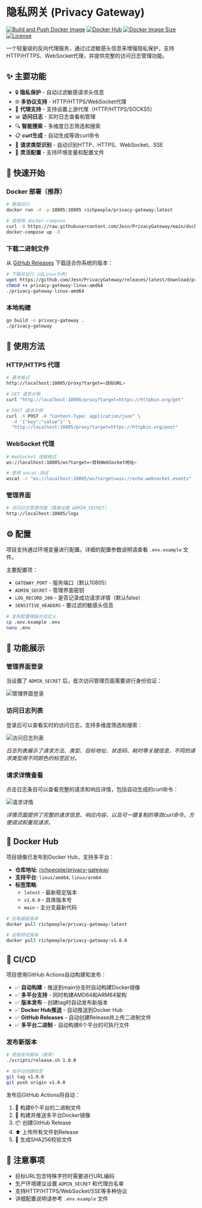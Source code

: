 # 隐私网关 (Privacy Gateway)

[![Build and Push Docker Image](https://github.com/Jesn/PrivacyGateway/actions/workflows/docker-build.yml/badge.svg)](https://github.com/Jesn/PrivacyGateway/actions/workflows/docker-build.yml)
[![Docker Hub](https://img.shields.io/docker/pulls/richpeople/privacy-gateway)](https://hub.docker.com/r/richpeople/privacy-gateway)
[![Docker Image Size](https://img.shields.io/docker/image-size/richpeople/privacy-gateway/latest)](https://hub.docker.com/r/richpeople/privacy-gateway)
[![License](https://img.shields.io/badge/license-MIT-blue.svg)](LICENSE)

一个轻量级的反向代理服务，通过过滤敏感头信息来增强隐私保护，支持HTTP/HTTPS、WebSocket代理，并提供完整的访问日志管理功能。

## ✨ 主要功能

- 🔒 **隐私保护** - 自动过滤敏感请求头信息
- 🌐 **多协议支持** - HTTP/HTTPS/WebSocket代理
- 🚀 **代理支持** - 支持设置上游代理（HTTP/HTTPS/SOCKS5）
- 📊 **访问日志** - 实时日志查看和管理
- 🔍 **智能搜索** - 多维度日志筛选和搜索
- 📋 **curl生成** - 自动生成等效curl命令
- 🎯 **请求类型识别** - 自动识别HTTP、HTTPS、WebSocket、SSE
- 🔧 **灵活配置** - 支持环境变量和配置文件

## 🚀 快速开始

### Docker 部署（推荐）

```bash
# 直接运行
docker run -d -p 10805:10805 richpeople/privacy-gateway:latest

# 或使用 docker-compose
curl -O https://raw.githubusercontent.com/Jesn/PrivacyGateway/main/docker-compose.yml
docker-compose up -d
```

### 下载二进制文件

从 [GitHub Releases](https://github.com/Jesn/PrivacyGateway/releases) 下载适合你系统的版本：

```bash
# 下载并运行（以Linux为例）
wget https://github.com/Jesn/PrivacyGateway/releases/latest/download/privacy-gateway-linux-amd64
chmod +x privacy-gateway-linux-amd64
./privacy-gateway-linux-amd64
```

### 本地构建

```bash
go build -o privacy-gateway .
./privacy-gateway
```

## 📖 使用方法

### HTTP/HTTPS 代理

```bash
# 基本格式
http://localhost:10805/proxy?target=<目标URL>

# GET 请求示例
curl "http://localhost:10805/proxy?target=https://httpbin.org/get"

# POST 请求示例
curl -X POST -H "Content-Type: application/json" \
  -d '{"key":"value"}' \
  "http://localhost:10805/proxy?target=https://httpbin.org/post"
```

### WebSocket 代理

```bash
# WebSocket 连接格式
ws://localhost:10805/ws?target=<目标WebSocket地址>

# 使用 wscat 测试
wscat -c "ws://localhost:10805/ws?target=wss://echo.websocket.events"
```

### 管理界面

```bash
# 访问日志管理页面（需要设置 ADMIN_SECRET）
http://localhost:10805/logs
```

## ⚙️ 配置

项目支持通过环境变量进行配置。详细的配置参数说明请查看 `.env.example` 文件。

主要配置项：
- `GATEWAY_PORT` - 服务端口（默认10805）
- `ADMIN_SECRET` - 管理界面密钥
- `LOG_RECORD_200` - 是否记录成功请求详情（默认false）
- `SENSITIVE_HEADERS` - 要过滤的敏感头信息

```bash
# 复制配置模板并自定义
cp .env.example .env
nano .env
```

## 📸 功能展示

### 管理界面登录

当设置了 `ADMIN_SECRET` 后，首次访问管理页面需要进行身份验证：

![管理界面登录](images/login.jpg)

### 访问日志列表

登录后可以查看实时的访问日志，支持多维度筛选和搜索：

![访问日志列表](images/logs.jpg)

*日志列表展示了请求方法、类型、目标地址、状态码、耗时等关键信息，不同的请求类型用不同颜色的标签区分。*

### 请求详情查看

点击日志条目可以查看完整的请求和响应详情，包括自动生成的curl命令：

![请求详情](images/details.jpg)

*详情页面提供了完整的请求信息、响应内容，以及可一键复制的等效curl命令，方便调试和重现请求。*

## 🚀 Docker Hub

项目镜像已发布到Docker Hub，支持多平台：

- **仓库地址**: [richpeople/privacy-gateway](https://hub.docker.com/r/richpeople/privacy-gateway)
- **支持平台**: `linux/amd64`, `linux/arm64`
- **标签策略**:
  - `latest` - 最新稳定版本
  - `v1.0.0` - 具体版本号
  - `main` - 主分支最新代码

```bash
# 拉取最新版本
docker pull richpeople/privacy-gateway:latest

# 拉取特定版本
docker pull richpeople/privacy-gateway:v1.0.0
```

## 🔄 CI/CD

项目使用GitHub Actions自动构建和发布：

- ✅ **自动构建** - 推送到main分支时自动构建Docker镜像
- ✅ **多平台支持** - 同时构建AMD64和ARM64架构
- ✅ **版本发布** - 创建tag时自动发布新版本
- ✅ **Docker Hub推送** - 自动推送到Docker Hub
- ✅ **GitHub Releases** - 自动创建Release并上传二进制文件
- ✅ **多平台二进制** - 自动构建6个平台的可执行文件

### 发布新版本

```bash
# 使用发布脚本（推荐）
./scripts/release.sh 1.0.0

# 或手动创建标签
git tag v1.0.0
git push origin v1.0.0
```

发布后GitHub Actions将自动：
1. 🔨 构建6个平台的二进制文件
2. 🐳 构建并推送多平台Docker镜像
3. 📦 创建GitHub Release
4. ⬆️ 上传所有文件到Release
5. 🔐 生成SHA256校验文件

## 📝 注意事项

- 目标URL包含特殊字符时需要进行URL编码
- 生产环境建议设置 `ADMIN_SECRET` 和代理白名单
- 支持HTTP/HTTPS/WebSocket/SSE等多种协议
- 详细配置说明请参考 `.env.example` 文件
